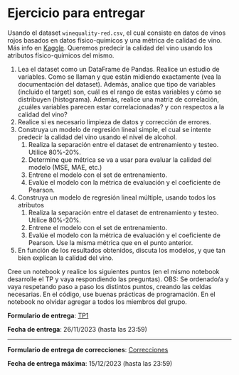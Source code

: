 # Ejercicio para entregar

Usando el dataset `winequality-red.csv`, el cual consiste en datos de vinos rojos basados en datos físico-químicos y una métrica de calidad de vino. Más info en [Kaggle](https://www.kaggle.com/datasets/uciml/red-wine-quality-cortez-et-al-2009). Queremos predecir la calidad del vino usando los atributos físico-químicos del mismo.
1. Lea el dataset como un DataFrame de Pandas. Realice un estudio de variables. Como se llaman y que están midiendo exactamente (vea la documentación del dataset). Además, analice que tipo de variables (incluido el target) son, cuál es el rango de estas variables y cómo se distribuyen (histograma). Además, realice una matriz de correlación, ¿cuáles variables parecen estar correlacionadas? y con respectos a la calidad del vino?
2. Realice si es necesario limpieza de datos y corrección de errores.
3. Construya un modelo de regresión lineal simple, el cual se intente predecir la calidad del vino usando el nivel de alcohol.
	1. Realiza la separación entre el dataset de entrenamiento y testeo. Utilice 80%-20%.
	2. Determine que métrica se va a usar para evaluar la calidad del modelo (MSE, MAE, etc.)
	3. Entrene el modelo con el set de entrenamiento.
	4. Evalúe el modelo con la métrica de evaluación y el coeficiente de Pearson.
4. Construya un modelo de regresión lineal múltiple, usando todos los atributos
	1. Realiza la separación entre el dataset de entrenamiento y testeo. Utilice 80%-20%.
	2. Entrene el modelo con el set de entrenamiento.
	3. Evalúe el modelo con la métrica de evaluación y el coeficiente de Pearson. Use la misma métrica que en el punto anterior.
5. En función de los resultados obtenidos, discuta los modelos, y que tan bien explican la calidad del vino.

Cree un notebook y realice los siguientes puntos (en el mismo notebook desarrolle el TP y vaya respondiendo las preguntas). OBS: Se ordenado/a y vaya respetando paso a paso los distintos puntos, creando las celdas necesarias. En el código, use buenas prácticas de programación. En el notebook no olvidar agregar a todos los miembros del grupo.

**Formulario de entrega**: [TP1](https://forms.gle/AtvewisLLD8SZvoj9)

**Fecha de entrega**: 26/11/2023 (hasta las 23:59)

----
**Formulario de entrega de correcciones**: [Correcciones](https://forms.gle/3bXegAQawU5EeSFx8)

**Fecha de entrega máxima**: 15/12/2023 (hasta las 23:59)